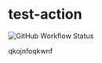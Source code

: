 # test-action

![GitHub Workflow Status](https://img.shields.io/github/workflow/status/felipecosta09/test-actions/Group-Mover-Linter?label=Linter&logo=GitHub%20Actions&logoColor=white)


qkojnfoqkwnf
